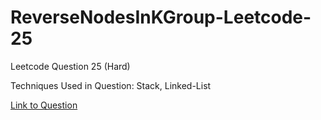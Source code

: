 # ReverseNodesInKGroup-Leetcode-25

Leetcode Question 25 (Hard)

Techniques Used in Question:
Stack, Linked-List

[Link to Question](https://leetcode.com/problems/reverse-nodes-in-k-group/)
